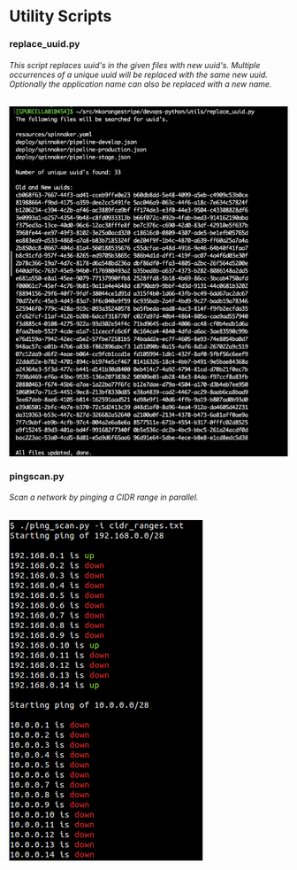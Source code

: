 # Utility Scripts

### replace_uuid.py
###### This script replaces uuid's in the given files with new uuid's. Multiple occurrences of a unique uuid will be replaced with the same new uuid. Optionally the application name can also be replaced with a new name.
![Output from replace_uuid.py](sample-output/replace_uuid.png)

### pingscan.py
###### Scan a network by pinging a CIDR range in parallel.
![Output from pingscan.py](sample-output/ping_scan.png)
